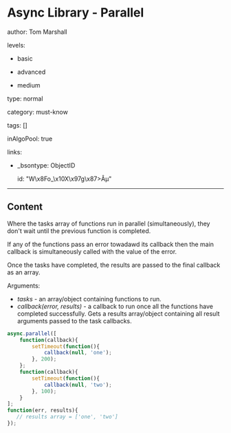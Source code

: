 # Async Library - Parallel
author: Tom Marshall

levels:

  - basic

  - advanced

  - medium

type: normal

category: must-know

tags: []

inAlgoPool: true

links:

  - _bsontype: ObjectID

    id: "W\x8Fo_\x10X\x97g\x87>Âµ"

---
## Content

Where the tasks array of functions run in parallel (simultaneously), they don't wait until the previous function is completed.

If any of the functions pass an error towadawd its callback then the main callback is simultaneously called with the value of the error.

Once the tasks have completed, the results are passed to the final callback as an array.

Arguments:
- *tasks* - an array/object containing functions to run. 
- *callback(error, results)* - a callback to run once all the functions have completed successfully. Gets a results array/object containing all result arguments passed to the task callbacks.

```JavaScript
async.parallel([
    function(callback){
        setTimeout(function(){
            callback(null, 'one');
        }, 200);
    };
    function(callback){
        setTimeout(function(){
            callback(null, 'two');
        }, 100);
    }
];
function(err, results){
   // results array = ['one', 'two']
});
```
